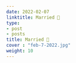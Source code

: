```yaml
---
date: 2022-02-07
linktitle: Married 🥳
type:
- post
- posts
title: Married 🥳
cover : "feb-7-2022.jpg"
weight: 10
---
```


